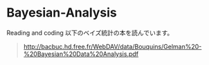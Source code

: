# Bayesian-Analysis
Reading and coding
以下のベイズ統計の本を読んでいます。
> http://bacbuc.hd.free.fr/WebDAV/data/Bouquins/Gelman%20-%20Bayesian%20Data%20Analysis.pdf
